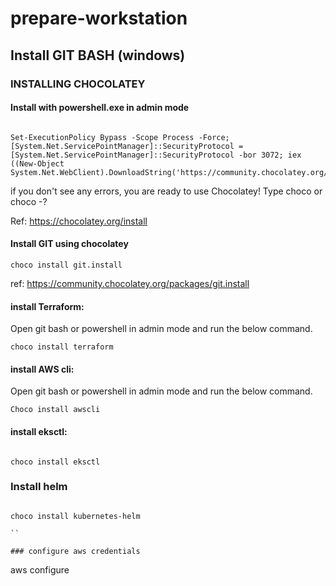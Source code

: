 # prepare-workstation

## Install GIT BASH (windows)

### INSTALLING CHOCOLATEY

#### Install with powershell.exe in admin mode

```

Set-ExecutionPolicy Bypass -Scope Process -Force; [System.Net.ServicePointManager]::SecurityProtocol = [System.Net.ServicePointManager]::SecurityProtocol -bor 3072; iex ((New-Object System.Net.WebClient).DownloadString('https://community.chocolatey.org/install.ps1'))

```

if you don't see any errors, you are ready to use Chocolatey! Type choco or choco -?

Ref: https://chocolatey.org/install

#### Install GIT using chocolatey

```
choco install git.install
```

ref: https://community.chocolatey.org/packages/git.install

#### install Terraform:

Open git bash or powershell in admin mode and run the below command.

```
choco install terraform
```

#### install AWS cli:

Open git bash or powershell in admin mode and run the below command.

```
Choco install awscli
```

#### install eksctl:

```

choco install eksctl

```

### Install helm

```

choco install kubernetes-helm

``

### configure aws credentials

```
aws configure

```




